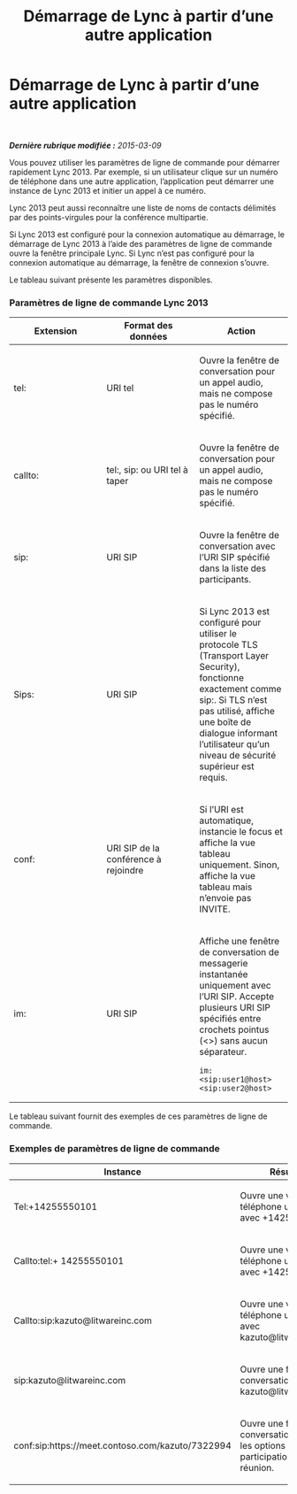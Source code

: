 ﻿---
title: Démarrage de Lync à partir d’une autre application
TOCTitle: Démarrage de Lync à partir d’une autre application
ms:assetid: 573b30b1-6590-4b24-8e96-a41be57cb0ef
ms:mtpsurl: https://technet.microsoft.com/fr-fr/library/Gg398376(v=OCS.15)
ms:contentKeyID: 53095424
ms.date: 05/20/2016
mtps_version: v=OCS.15
ms.translationtype: HT
---

# Démarrage de Lync à partir d’une autre application

 

_**Dernière rubrique modifiée :** 2015-03-09_

Vous pouvez utiliser les paramètres de ligne de commande pour démarrer rapidement Lync 2013. Par exemple, si un utilisateur clique sur un numéro de téléphone dans une autre application, l’application peut démarrer une instance de Lync 2013 et initier un appel à ce numéro.

Lync 2013 peut aussi reconnaître une liste de noms de contacts délimités par des points-virgules pour la conférence multipartie.

Si Lync 2013 est configuré pour la connexion automatique au démarrage, le démarrage de Lync 2013 à l’aide des paramètres de ligne de commande ouvre la fenêtre principale Lync. Si Lync n’est pas configuré pour la connexion automatique au démarrage, la fenêtre de connexion s’ouvre.

Le tableau suivant présente les paramètres disponibles.

### Paramètres de ligne de commande Lync 2013

<table>
<colgroup>
<col style="width: 33%" />
<col style="width: 33%" />
<col style="width: 33%" />
</colgroup>
<thead>
<tr class="header">
<th>Extension</th>
<th>Format des données</th>
<th>Action</th>
</tr>
</thead>
<tbody>
<tr class="odd">
<td><p>tel:</p></td>
<td><p>URI tel</p></td>
<td><p>Ouvre la fenêtre de conversation pour un appel audio, mais ne compose pas le numéro spécifié.</p></td>
</tr>
<tr class="even">
<td><p>callto:</p></td>
<td><p>tel:, sip: ou URI tel à taper</p></td>
<td><p>Ouvre la fenêtre de conversation pour un appel audio, mais ne compose pas le numéro spécifié.</p></td>
</tr>
<tr class="odd">
<td><p>sip:</p></td>
<td><p>URI SIP</p></td>
<td><p>Ouvre la fenêtre de conversation avec l’URI SIP spécifié dans la liste des participants.</p></td>
</tr>
<tr class="even">
<td><p>Sips:</p></td>
<td><p>URI SIP</p></td>
<td><p>Si Lync 2013 est configuré pour utiliser le protocole TLS (Transport Layer Security), fonctionne exactement comme sip:. Si TLS n’est pas utilisé, affiche une boîte de dialogue informant l’utilisateur qu’un niveau de sécurité supérieur est requis.</p></td>
</tr>
<tr class="odd">
<td><p>conf:</p></td>
<td><p>URI SIP de la conférence à rejoindre</p></td>
<td><p>Si l’URI est automatique, instancie le focus et affiche la vue tableau uniquement. Sinon, affiche la vue tableau mais n’envoie pas INVITE.</p>
<p></p></td>
</tr>
<tr class="even">
<td><p>im:</p></td>
<td><p>URI SIP</p></td>
<td><p>Affiche une fenêtre de conversation de messagerie instantanée uniquement avec l’URI SIP. Accepte plusieurs URI SIP spécifiés entre crochets pointus (&lt;&gt;) sans aucun séparateur.</p>
<pre><code>im:&lt;sip:user1@host&gt;&lt;sip:user2@host&gt;</code></pre></td>
</tr>
</tbody>
</table>


Le tableau suivant fournit des exemples de ces paramètres de ligne de commande.

### Exemples de paramètres de ligne de commande

<table>
<colgroup>
<col style="width: 50%" />
<col style="width: 50%" />
</colgroup>
<thead>
<tr class="header">
<th>Instance</th>
<th>Résultats</th>
</tr>
</thead>
<tbody>
<tr class="odd">
<td><p>Tel:+14255550101</p></td>
<td><p>Ouvre une vue téléphone uniquement avec +14255550101.</p></td>
</tr>
<tr class="even">
<td><p>Callto:tel:+ 14255550101</p></td>
<td><p>Ouvre une vue téléphone uniquement avec +14255550101.</p></td>
</tr>
<tr class="odd">
<td><p>Callto:sip:kazuto@litwareinc.com</p></td>
<td><p>Ouvre une vue téléphone uniquement avec kazuto@litwareinc.com.</p></td>
</tr>
<tr class="even">
<td><p>sip:kazuto@litwareinc.com</p></td>
<td><p>Ouvre une fenêtre de conversation avec kazuto@litwareinc.com.</p></td>
</tr>
<tr class="odd">
<td><p>conf:sip:https://meet.contoso.com/kazuto/7322994</p></td>
<td><p>Ouvre une fenêtre de conversation et affiche les options audio de participation à une réunion.</p></td>
</tr>
</tbody>
</table>

